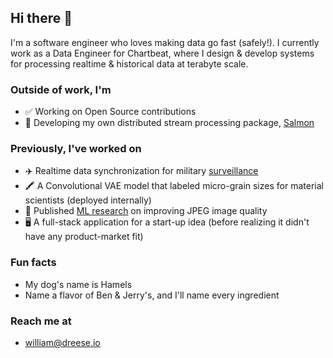 ## Hi there 👋

I'm a software engineer who loves making data go fast (safely!). I currently work as a Data Engineer for Chartbeat, where I design & develop systems for processing realtime & historical data at terabyte scale.

### Outside of work, I'm
- ✅ Working on Open Source contributions
- 🐠 Developing my own distributed stream processing package, [Salmon](https://github.com/Dreeseaw/salmon "Be warned, it's a WIP")

### Previously, I've worked on
- ✈️ Realtime data synchronization for military [surveillance](https://www.logostech.net/products/kestrel-block-ii/ "No weapons/targeting involved")
- 🖍 A Convolutional VAE model that labeled micro-grain sizes for material scientists (deployed internally)
- 🔬 Published [ML research](https://arxiv.org/pdf/1803.05863.pdf "Learned Neural Iterative Decoding for Lossy Image Compression Systems") on improving JPEG image quality
- 🖥 A full-stack application for a start-up idea (before realizing it didn't have any product-market fit)

### Fun facts
- My dog's name is Hamels
- Name a flavor of Ben & Jerry's, and I'll name every ingredient

### Reach me at
- william@dreese.io
